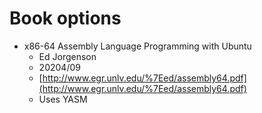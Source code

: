 # Book options

- x86-64 Assembly Language Programming with Ubuntu
  - Ed Jorgenson
  - 20204/09
  - [http://www.egr.unlv.edu/%7Eed/assembly64.pdf](http://www.egr.unlv.edu/%7Eed/assembly64.pdf)
  - Uses YASM